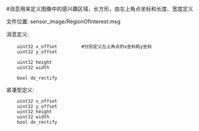 #消息用来定义图像中的感兴趣区域，长方形，由左上角点坐标和长度、宽度定义

文件位置: sensor_image/RegionOfInterest.msg

消息定义:

		uint32 x_offset			#分别定义左上角点的x坐标和y坐标
		uint32 y_offset

		uint32 height
		uint32 width

		bool do_rectify

紧凑型定义:

		uint32 x_offset
		uint32 y_offset
		uint32 height
		uint32 width
		bool do_rectify
